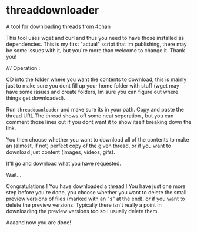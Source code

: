 # threaddownloader
A tool for downloading threads from 4chan

This tool uses wget and curl and thus you need to have those installed as dependencies. This is my first "actual" script that Im publishing, there may be some issues with it, but you're more than welcome to change it. Thank you!



/// Operation :

CD into the folder where you want the contents to download, this is mainly just to make sure you dont fill up your home folder with stuff (wget may have some issues and create folders, Im sure you can figure out where things get downloaded).

Run ``threaddownloader`` and make sure its in your path.
Copy and paste the thread URL
The thread shows off some neat seperation , but you can comment those lines out if you dont want it to show itself breaking down the link.

You then choose whether you want to download all of the contents to make an (almost, if not) perfect copy of the given thread, or if you want to download just content (images, videos, gifs). 

It'll go and download what you have requested.

Wait...

Congratulations ! You have downloaded a thread ! You have just one more step before you're done, you choose whether you want to delete the small preview versions of files (marked with an "s" at the end), or if you want to delete the preview versions. Typically there isn't really a point in downloading the preview versions too so I usually delete them.


Aaaand now you are done!


